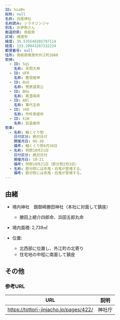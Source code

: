 ```yaml
---
ID: hiaBn
総称: null
名称: 白尾神社
名称読み: シラオジンジャ
別名: お伊勢さん
都道府県: 鳥取県
区域: 境港市
緯度: 35.535548305797114
経度: 133.20943287332224
郵便番号: null
住所: 鳥取県境港市外江町2068
祭神:
  - ID: Sq1
    名称: 天照大神
  - ID: dFR
    名称: 豊受姫神
  - ID: 0uU
    名称: 菅原道真公
  - ID: BHo
    名称: 素盞嗚命
  - ID: ABl
    名称: 事代主命
  - ID: sKD
    名称: 市杵島姫命
  - ID: k1W
    名称: 岩長姫命
祭事:
  - 名称: 輪くぐり祭
    日付区分: 絶対日付
    開催月日: 06-30
    備考: 輪くぐり祭6月30日
  - 名称: 例祭10月21日
    日付区分: 絶対日付
    開催月日: 10-21
    備考: 例祭10月21日（節分祭2月3日）
  - 名称: 節分祭には赤鬼・白鬼が登場する。
    備考: 節分祭には赤鬼・白鬼が登場する。
---
```


## 由緒

- 境内神社　劔御崎勝田神社（本社に対面して鎮座）

  - 勝田上總介四郎命、浜田五郎丸命

- 境内面積: 2,739㎡
- 位置:
  - 北西部に位置し、外江町の北寄り
  - 住宅地の中程に南面して鎮座

## その他

### 参考URL

| URL                                    | 説明   |
| -------------------------------------- | ------ |
| https://tottori-jinjacho.jp/pages/422/ | 神社庁 |
